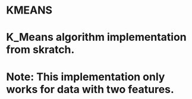 # KMEANS

# K_Means algorithm implementation from skratch.
# Note: This implementation only works for data with two features.
